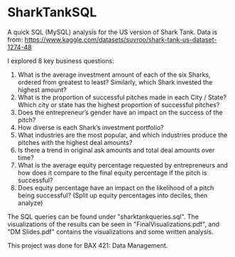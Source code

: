 # SharkTankSQL
A quick SQL (MySQL) analysis for the US version of Shark Tank.
Data is from: https://www.kaggle.com/datasets/suvroo/shark-tank-us-dataset-1274-48

I explored 8 key business questions:
1. What is the average investment amount of each of the six Sharks, ordered from greatest to least? Similarly, which Shark invested the highest amount? 
2. What is the proportion of successful pitches made in each City / State? Which city or state has the highest proportion of successful pitches?
3. Does the entrepreneur’s gender have an impact on the success of the pitch? 
4. How diverse is each Shark’s investment portfolio? 
5. What industries are the most popular, and which industries produce the pitches with the highest deal amounts? 
6. Is there a trend in original ask amounts and total deal amounts over time? 
7. What is the average equity percentage requested by entrepreneurs and how does it compare to the final equity percentage if the pitch is successful? 
8. Does equity percentage have an impact on the likelihood of a pitch being successful? (Split up equity percentages into deciles, then analyze) 

The SQL queries can be found under "sharktankqueries.sql". The visualizations of the results can be seen in "FinalVisualizations.pdf", and "DM Slides.pdf" contains the visualizations and some written analysis.

This project was done for BAX 421: Data Management.
